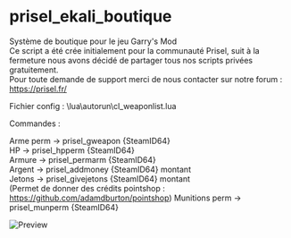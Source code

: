 # prisel_ekali_boutique
Système de boutique pour le jeu Garry's Mod<br>
Ce script a été crée initialement pour la communauté Prisel, suit à la fermeture nous avons décidé de partager tous nos scripts privées gratuitement.<br>
Pour toute demande de support merci de nous contacter sur notre forum : https://prisel.fr/

Fichier config : \lua\autorun\cl_weaponlist.lua<br>

Commandes :

Arme perm -> prisel_gweapon {SteamID64}<br>
HP -> prisel_hpperm {SteamID64}<br>
Armure -> prisel_permarm {SteamID64}<br>
Argent -> prisel_addmoney {SteamID64} montant<br>
Jetons -> prisel_givejetons {SteamID64} montant<br> (Permet de donner des crédits pointshop : https://github.com/adamdburton/pointshop)
Munitions perm -> prisel_munperm {SteamID64}<br>

![Preview](https://i.imgur.com/n8HLSXD.png)


